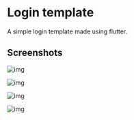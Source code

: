 # Login template

A simple login template made using flutter.

## Screenshots

![img](https://i.imgur.com/jJW98Lm.png)

![img](https://i.imgur.com/UqHSg3S.png)

![img](https://i.imgur.com/ia4yLGJ.png)

![img](https://i.imgur.com/yvdSjIP.png)